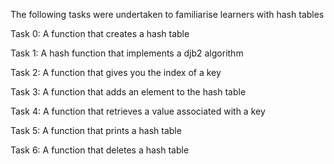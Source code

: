 The following tasks were undertaken to familiarise learners with hash tables

Task 0: A function that creates a hash table

Task 1: A hash function that implements a djb2 algorithm

Task 2: A function that gives you the index of a key

Task 3: A function that adds an element to the hash table

Task 4: A function that retrieves a value associated with a key

Task 5: A function that prints a hash table

Task 6: A function that deletes a hash table
